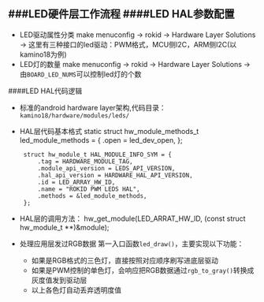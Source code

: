 ###LED硬件层工作流程
####LED HAL参数配置
----
- LED驱动属性分类
	make menuconfig -> rokid -> Hardware Layer Solutions -> 
	这里有三种接口的led驱动：PWM格式，MCU侧I2C，ARM侧I2C(以kamino18为例)
- LED灯的数量
	make menuconfig -> rokid -> Hardware Layer Solutions ->
	由`BOARD_LED_NUMS`可以控制led灯的个数


####LED HAL代码逻辑
- 标准的android hardware layer架构,代码目录：`kamino18/hardware/modules/leds/`
- HAL层代码基本格式
       static struct hw_module_methods_t led_module_methods = {
           .open = led_dev_open,
       };

       struct hw_module_t HAL_MODULE_INFO_SYM = {
           .tag = HARDWARE_MODULE_TAG,
           .module_api_version = LEDS_API_VERSION,
           .hal_api_version = HARDWARE_HAL_API_VERSION,
           .id = LED_ARRAY_HW_ID,
           .name = "ROKID PWM LEDS HAL",
           .methods = &led_module_methods,
       };
- HAL层的调用方法：
		hw_get_module(LED_ARRAT_HW_ID, (const struct hw_module_t **)&module);
- 处理应用层发过RGB数据
	第一入口函数`led_draw()`，主要实现以下功能：
	+ 如果是RGB格式的三色灯，直接按照对应顺序刷写进底层驱动
	+ 如果是PWM控制的单色灯，会响应把RGB数据通过`rgb_to_gray()`转换成灰度值发到驱动层
	+ 以上各色灯自动丢弃透明度值

